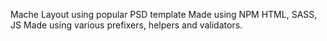 Mache Layout using popular PSD template
Made using NPM
HTML, SASS, JS
Made using various prefixers, helpers and validators.

